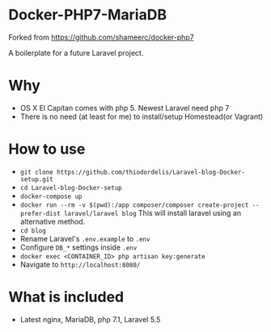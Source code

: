# Docker-PHP7-MariaDB

Forked from https://github.com/shameerc/docker-php7

A boilerplate for a future Laravel project.

# Why
* OS X El Capitan comes with php 5. Newest Laravel need php 7
* There is no need (at least for me) to install/setup Homestead(or Vagrant)

# How to use
* `git clone https://github.com/thiodordelis/Laravel-blog-Docker-setup.git`
* `cd Laravel-blog-Docker-setup`
* `docker-compose up`
* `docker run --rm -v $(pwd):/app composer/composer create-project --prefer-dist laravel/laravel blog` This will install laravel using an alternative method.
* `cd blog`
* Rename Laravel's `.env.example` to `.env`
* Configure `DB_*` settings inside `.env`
* `docker exec <CONTAINER_ID> php artisan key:generate`
* Navigate to `http://localhost:8080/`

# What is included
* Latest nginx, MariaDB, php 7.1, Laravel 5.5
